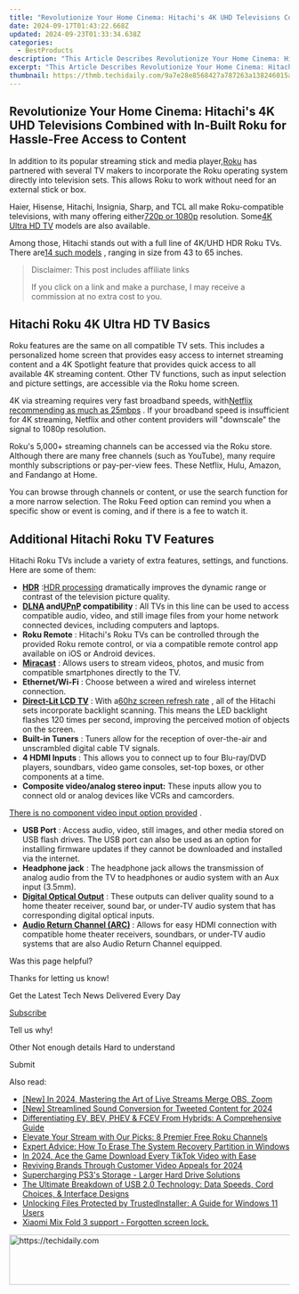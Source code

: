 ```yaml
---
title: "Revolutionize Your Home Cinema: Hitachi's 4K UHD Televisions Combined with In-Built Roku for Hassle-Free Access to Content"
date: 2024-09-17T01:43:22.668Z
updated: 2024-09-23T01:33:34.638Z
categories:
  - BestProducts
description: "This Article Describes Revolutionize Your Home Cinema: Hitachi's 4K UHD Televisions Combined with In-Built Roku for Hassle-Free Access to Content"
excerpt: "This Article Describes Revolutionize Your Home Cinema: Hitachi's 4K UHD Televisions Combined with In-Built Roku for Hassle-Free Access to Content"
thumbnail: https://thmb.techidaily.com/9a7e28e8568427a787263a138246015aa54bad8070697287a395ca8f0d59bbb1.jpg
---
```


## Revolutionize Your Home Cinema: Hitachi's 4K UHD Televisions Combined with In-Built Roku for Hassle-Free Access to Content
 In addition to its popular streaming stick and media player,[Roku](https://www.lifewire.com/what-is-a-roku-4142216) has partnered with several TV makers to incorporate the Roku operating system directly into television sets. This allows Roku to work without need for an external stick or box.

 Haier, Hisense, Hitachi, Insignia, Sharp, and TCL all make Roku-compatible televisions, with many offering either[720p or 1080p](https://www.lifewire.com/720p-1080i-1080p-explained-3276378) resolution. Some[4K Ultra HD TV](https://www.lifewire.com/4k-resolution-overview-and-perspective-1846842) models are also available.

 Among those, Hitachi stands out with a full line of 4K/UHD HDR Roku TVs. There are[14 such models](https://www.hitachi.us/dsd/ce/) , ranging in size from 43 to 65 inches.

>  Disclaimer: This post includes affiliate links
>
>  If you click on a link and make a purchase, I may receive a commission at no extra cost to you.
>

## Hitachi Roku 4K Ultra HD TV Basics

 Roku features are the same on all compatible TV sets. This includes a personalized home screen that provides easy access to internet streaming content and a 4K Spotlight feature that provides quick access to all available 4K streaming content. Other TV functions, such as input selection and picture settings, are accessible via the Roku home screen.

 4K via streaming requires very fast broadband speeds, with[Netflix recommending as much as 25mbps](https://www.lifewire.com/how-to-stream-netflix-in-4k-1847830) . If your broadband speed is insufficient for 4K streaming, Netflix and other content providers will "downscale" the signal to 1080p resolution.

 Roku's 5,000+ streaming channels can be accessed via the Roku store. Although there are many free channels (such as YouTube), many require monthly subscriptions or pay-per-view fees. These Netflix, Hulu, Amazon, and Fandango at Home.

 You can browse through channels or content, or use the search function for a more narrow selection. The Roku Feed option can remind you when a specific show or event is coming, and if there is a fee to watch it.

## Additional Hitachi Roku TV Features

 Hitachi Roku TVs include a variety of extra features, settings, and functions. Here are some of them:

* [**HDR**](https://www.lifewire.com/difference-between-hdr-and-4k-4176961) :[HDR processing](https://www.lifewire.com/dolby-vision-and-hdr10-4060427) dramatically improves the dynamic range or contrast of the television picture quality.
* **[DLNA](https://www.lifewire.com/what-is-dlna-1847363) and[UPnP](https://shop-links.co/link/?exclusive=1&publisher_slug=itechdaily19598&url=https%3A%2F%2Fwhatis.techtarget.com%2Fdefinition%2FUniversal-Plug-and-Play-UPnP) compatibility** : All TVs in this line can be used to access compatible audio, video, and still image files from your home network connected devices, including computers and laptops.
* **Roku Remote** : Hitachi's Roku TVs can be controlled through the provided Roku remote control, or via a compatible remote control app available on iOS or Android devices.
* [**Miracast**](https://www.lifewire.com/miracast-wireless-connectivity-1846853) : Allows users to stream videos, photos, and music from compatible smartphones directly to the TV.
* **Ethernet/Wi-Fi** : Choose between a wired and wireless internet connection.
* [**Direct-Lit LCD TV**](https://www.lifewire.com/truth-about-so-called-led-televisions-1847935) : With a[60hz screen refresh rate](https://www.lifewire.com/video-frame-vs-screen-refresh-rate-1847855) , all of the Hitachi sets incorporate backlight scanning. This means the LED backlight flashes 120 times per second, improving the perceived motion of objects on the screen.
* **Built-in Tuners** : Tuners allow for the reception of over-the-air and unscrambled digital cable TV signals.
* **4 HDMI Inputs** : This allows you to connect up to four Blu-ray/DVD players, soundbars, video game consoles, set-top boxes, or other components at a time.
* **Composite video/analog stereo input:** These inputs allow you to connect old or analog devices like VCRs and camcorders.

[There is no component video input option provided](https://www.lifewire.com/legacy-av-connections-4103731) .

* **USB Port** : Access audio, video, still images, and other media stored on USB flash drives. The USB port can also be used as an option for installing firmware updates if they cannot be downloaded and installed via the internet.
* **Headphone jack** : The headphone jack allows the transmission of analog audio from the TV to headphones or audio system with an Aux input (3.5mm).
* [**Digital Optical Output**](https://www.lifewire.com/digital-optical-connection-1846881) : These outputs can deliver quality sound to a home theater receiver, sound bar, or under-TV audio system that has corresponding digital optical inputs.
* [**Audio Return Channel (ARC)**](https://www.lifewire.com/audio-return-channel-1846845) : Allows for easy HDMI connection with compatible home theater receivers, soundbars, or under-TV audio systems that are also Audio Return Channel equipped.

Was this page helpful?

Thanks for letting us know!

 Get the Latest Tech News Delivered Every Day

[Subscribe](https://www.lifewire.com/#)

Tell us why!

 Other  Not enough details  Hard to understand

 Submit

<ins class="adsbygoogle"
     style="display:block"
     data-ad-format="autorelaxed"
     data-ad-client="ca-pub-7571918770474297"
     data-ad-slot="1223367746"></ins>

<ins class="adsbygoogle"
     style="display:block"
     data-ad-client="ca-pub-7571918770474297"
     data-ad-slot="8358498916"
     data-ad-format="auto"
     data-full-width-responsive="true"></ins>

<span class="atpl-alsoreadstyle">Also read:</span>
<div><ul>
<li><a href="https://video-capture.techidaily.com/new-in-2024-mastering-the-art-of-live-streams-merge-obs-zoom/"><u>[New] In 2024, Mastering the Art of Live Streams Merge OBS, Zoom</u></a></li>
<li><a href="https://twitter-videos.techidaily.com/new-streamlined-sound-conversion-for-tweeted-content-for-2024/"><u>[New] Streamlined Sound Conversion for Tweeted Content for 2024</u></a></li>
<li><a href="https://techtrends.techidaily.com/differentiating-ev-bev-phev-and-fcev-from-hybrids-a-comprehensive-guide/"><u>Differentiating EV, BEV, PHEV & FCEV From Hybrids: A Comprehensive Guide</u></a></li>
<li><a href="https://techtrends.techidaily.com/elevate-your-stream-with-our-picks-8-premier-free-roku-channels/"><u>Elevate Your Stream with Our Picks: 8 Premier Free Roku Channels</u></a></li>
<li><a href="https://techtrends.techidaily.com/expert-advice-how-to-erase-the-system-recovery-partition-in-windows/"><u>Expert Advice: How To Erase The System Recovery Partition in Windows</u></a></li>
<li><a href="https://extra-hints.techidaily.com/in-2024-ace-the-game-download-every-tiktok-video-with-ease/"><u>In 2024, Ace the Game Download Every TikTok Video with Ease</u></a></li>
<li><a href="https://fox-http.techidaily.com/reviving-brands-through-customer-video-appeals-for-2024/"><u>Reviving Brands Through Customer Video Appeals for 2024</u></a></li>
<li><a href="https://buynow-info.techidaily.com/supercharging-ps3s-storage-larger-hard-drive-solutions/"><u>Supercharging PS3's Storage - Larger Hard Drive Solutions</u></a></li>
<li><a href="https://techtrends.techidaily.com/the-ultimate-breakdown-of-usb-20-technology-data-speeds-cord-choices-and-interface-designs/"><u>The Ultimate Breakdown of USB 2.0 Technology: Data Speeds, Cord Choices, & Interface Designs</u></a></li>
<li><a href="https://techtrends.techidaily.com/unlocking-files-protected-by-trustedinstaller-a-guide-for-windows-11-users/"><u>Unlocking Files Protected by TrustedInstaller: A Guide for Windows 11 Users</u></a></li>
<li><a href="https://techidaily.com/xiaomi-mix-fold-3-support-forgotten-screen-lock-by-drfone-android-unlock-android-unlock/"><u>Xiaomi Mix Fold 3 support - Forgotten screen lock.</u></a></li>
</ul></div>

<!-- affiliate ads begin -->
<a href="https://ephamedtechinc.pxf.io/c/5597632/2137203/26400" target="_top" id="2137203">
  <img src="//a.impactradius-go.com/display-ad/26400-2137203" border="0" alt="https://techidaily.com" width="728" height="90"/>
</a>
<img height="0" width="0" src="https://ephamedtechinc.pxf.io/i/5597632/2137203/26400" style="position:absolute;visibility:hidden;" border="0" />
<!-- affiliate ads end -->

